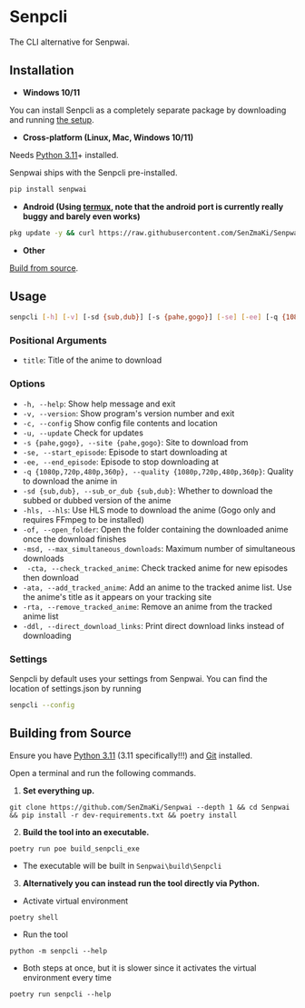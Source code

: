 # Senpcli

The CLI alternative for Senpwai.

## Installation

-   **Windows 10/11**

You can install Senpcli as a completely separate package by downloading and running [the setup](https://github.com/SenZmaKi/Senpwai/releases/latest/download/Senpcli-setup.exe).

-   **Cross-platform (Linux, Mac, Windows 10/11)**

Needs [Python 3.11](https://www.python.org/downloads/release/python-3119)+ installed.

Senpwai ships with the Senpcli pre-installed.

```bash
pip install senpwai
```

-   **Android (Using [termux](https://github.com/termux/termux-app), note that the android port is currently really buggy and barely even works)**

```sh
pkg update -y && curl https://raw.githubusercontent.com/SenZmaKi/Senpwai/master/termux/install.sh | bash
```

-   **Other**

[Build from source](#building-from-source).

## Usage

```bash
senpcli [-h] [-v] [-sd {sub,dub}] [-s {pahe,gogo}] [-se] [-ee] [-q {1080p,720p,480p,360p}] [-hls] [-sc] [-msd] [-of] [-cta] [-ata] [-rta] [-ddl] title
```

### Positional Arguments

-   `title`: Title of the anime to download

### Options

-   `-h, --help`: Show help message and exit
-   `-v, --version`: Show program's version number and exit
-   `-c, --config` Show config file contents and location
-   `-u, --update` Check for updates
-   `-s {pahe,gogo}, --site {pahe,gogo}`: Site to download from
-   `-se, --start_episode`: Episode to start downloading at
-   `-ee, --end_episode`: Episode to stop downloading at
-   `-q {1080p,720p,480p,360p}, --quality {1080p,720p,480p,360p}`: Quality to download the anime in
-   `-sd {sub,dub}, --sub_or_dub {sub,dub}`: Whether to download the subbed or dubbed version of the anime
-   `-hls, --hls`: Use HLS mode to download the anime (Gogo only and requires FFmpeg to be installed)
-   `-of, --open_folder`: Open the folder containing the downloaded anime once the download finishes
-   `-msd, --max_simultaneous_downloads`: Maximum number of simultaneous downloads
-   ` -cta, --check_tracked_anime`: Check tracked anime for new episodes then download
-   `-ata, --add_tracked_anime`: Add an anime to the tracked anime list. Use the anime's title as it appears on your tracking site
-   `-rta, --remove_tracked_anime`: Remove an anime from the tracked anime list
-   `-ddl, --direct_download_links`: Print direct download links instead of downloading

### Settings

Senpcli by default uses your settings from Senpwai. You can find the location of settings.json by running

```sh
senpcli --config
```

## Building from Source
Ensure you have [Python 3.11](https://www.python.org/downloads/release/python-3119) (3.11 specifically!!!) and [Git](https://github.com/git-guides/install-git) installed.

Open a terminal and run the following commands.

1. **Set everything up.**

```
git clone https://github.com/SenZmaKi/Senpwai --depth 1 && cd Senpwai && pip install -r dev-requirements.txt && poetry install
```

2. **Build the tool into an executable.**

```
poetry run poe build_senpcli_exe
```

-   The executable will be built in `Senpwai\build\Senpcli`

3. **Alternatively you can instead run the tool directly via Python.**

-   Activate virtual environment

```
poetry shell
```

-   Run the tool

```
python -m senpcli --help
```

-   Both steps at once, but it is slower since it activates the virtual environment every time

```
poetry run senpcli --help
```
